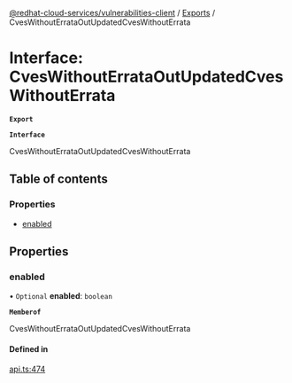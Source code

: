 [@redhat-cloud-services/vulnerabilities-client](../README.md) / [Exports](../modules.md) / CvesWithoutErrataOutUpdatedCvesWithoutErrata

# Interface: CvesWithoutErrataOutUpdatedCvesWithoutErrata

**`Export`**

**`Interface`**

CvesWithoutErrataOutUpdatedCvesWithoutErrata

## Table of contents

### Properties

- [enabled](CvesWithoutErrataOutUpdatedCvesWithoutErrata.md#enabled)

## Properties

### enabled

• `Optional` **enabled**: `boolean`

**`Memberof`**

CvesWithoutErrataOutUpdatedCvesWithoutErrata

#### Defined in

[api.ts:474](https://github.com/RedHatInsights/javascript-clients/blob/master/packages/vulnerabilities/api.ts#L474)
